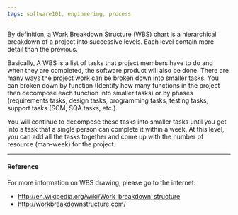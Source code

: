 ```yaml
---
tags: software101, engineering, process
---
```


By definition, a Work Breakdown Structure (WBS) chart is a hierarchical
breakdown of a project into successive levels. Each level contain more detail
than the previous.

Basically, A WBS is a list of tasks that project members have to do and when
they are completed, the software product will also be done. There are many ways
the project work can be broken down into smaller tasks. You can broken down by
function (Identify how many functions in the project then decompose each
function into smaller tasks) or by phases (requirements tasks, design tasks,
programming tasks, testing tasks, support tasks (SCM, SQA tasks, etc.).

You will continue to decompose these tasks into smaller tasks until you get into
a task that a single person can complete it within a week. At this level, you
can add all the tasks together and come up with the number of resource
(man-week) for the project.

---

#### Reference

For more information on WBS drawing, please go to the internet:

- http://en.wikipedia.org/wiki/Work_breakdown_structure
- http://workbreakdownstructure.com/
